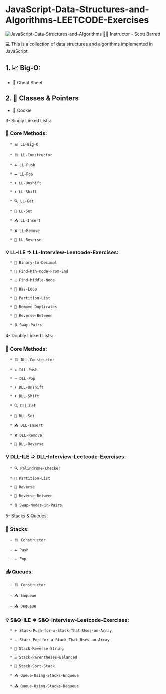 ﻿# JavaScript-Data-Structures-and-Algorithms-LEETCODE-Exercises

![JavaScript-Data-Structures-and-Algorithms](https://img-c.udemycdn.com/course/750x422/3406816_0ea7_10.jpg)
👨‍🏫 Instructor - Scott Barrett

💻 This is a collection of data structures and algorithms implemented in JavaScript.


## 1. 📈 Big-O:

   - 📄 Cheat Sheet

## 2. 🧱 Classes & Pointers

   - 🍪 Cookie
   
3- Singly Linked Lists:

   ### 📘 Core Methods:

      * 📊 LL-Big-O

      * 🏗️ LL-Constructor

      * ➕ LL-Push

      * ➖ LL-Pop

      * ⬆️ LL-Unshift

      * ⬇️ LL-Shift

      * 🔍 LL-Get

      * 📝 LL-Set

      * 📥 LL-Insert

      * ❌ LL-Remove

      * 🔁 LL-Reverse
      

   ### 💡 LL-ILE => LL-Interview-Leetcode-Exercises:

      * 🔢 Binary-to-Decimal  

      * 🎯 Find-Kth-node-From-End 

      * ⚖️ Find-Middle-Node  

      * 🔁 Has-Loop  

      * 🧩 Partition-List  

      * 🚫 Remove-Duplicates  

      * 🔄 Reverse-Between  

      * 🔃 Swap-Pairs  


4- Doubly Linked Lists:

   ### 📘 Core Methods:

      * 🏗️ DLL-Constructor

      * ➕ DLL-Push

      * ➖ DLL-Pop

      * ⬆️ DLL-Unshift

      * ⬇️ DLL-Shift

      * 🔍 DLL-Get

      * 📝 DLL-Set

      * 📥 DLL-Insert

      * ❌ DLL-Remove

      * 🔁 DLL-Reverse

   ### 💡 DLL-ILE => DLL-Interview-Leetcode-Exercises:
   
      * 🔍 Palindrome-Checker  

      * 🧩 Partition-List  

      * 🔁 Reverse  

      * 🔄 Reverse-Between  

      * 🔃 Swap-Nodes-in-Pairs  


5- Stacks & Queues:

   ### 🥞 Stacks: 

      - 🏗️ Constructor

      - ➕ Push

      - ➖ Pop

   ### 📥 Queues:

      - 🏗️ Constructor

      - 📥 Enqueue

      - 📤 Dequeue


   ### 💡 S&Q-ILE => S&Q-Interview-Leetcode-Exercises:

      * ➕ Stack-Push-for-a-Stack-That-Uses-an-Array  

      * ➖ Stack-Pop-for-a-Stack-That-Uses-an-Array 

      * 🔁 Stack-Reverse-String  

      * ⚖️ Stack-Parentheses-Balanced  

      * 🧮 Stack-Sort-Stack  

      * 📥 Queue-Using-Stacks-Enqueue  

      * 📤 Queue-Using-Stacks-Dequeue  
